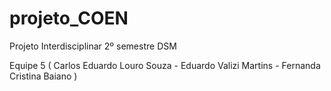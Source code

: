 # projeto_COEN

Projeto Interdisciplinar 2º semestre DSM 

Equipe 5 (
Carlos Eduardo Louro Souza - 
Eduardo Valizi Martins - 
Fernanda Cristina Baiano )

